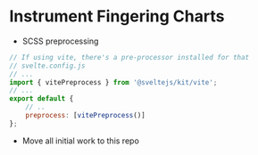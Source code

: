 # Instrument Fingering Charts

- SCSS preprocessing

```javascript
// If using vite, there's a pre-processor installed for that
// svelte.config.js
// ...
import { vitePreprocess } from '@sveltejs/kit/vite';
// ...
export default {
	// ..
	preprocess: [vitePreprocess()]
};
```

- Move all initial work to this repo
